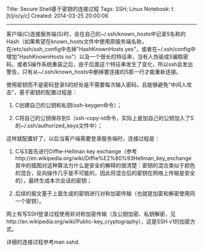 Title: Secure Shell基于密钥的连接过程
Tags: SSH; Linux
Notebook: t [t/j/o/y/c]
Created: 2014-03-25 20:00:06

------

客户端(C)连接服务端(S)时，会在自己的~/.ssh/known_hosts中记录S名称的Hash（如果希望在known_hosts文件中使用原服务端名称，在/etc/ssh/ssh_config中去掉"HashKnownHosts yes"，或者在~/.ssh/config中增加"HashKnownHosts no"）以及一个很长的特征串，当有人伪装成S骗取密码，或者S操作系统重装之后，由于后面这个特征串发生了变化，所以ssh会发出警告，只有从~/.ssh/known_hosts中删掉要连接的S那一行才能重新连接。

使用密钥而不是密码登录S的好处是不需要每次输入密码，且能够避免“中间人攻击”，基于密钥的配置过程是：

1. C创建自己的公钥和私钥(ssh-keygen命令）；

1. C将自己的公钥保存到S（ssh-copy-id命令，实际上是加自己的公钥加入了S的~/.ssh/authorized_keys文件中）；

这样就配置好了，以后当客户端需要登录服务端时，连接过程是：

1. C与S首先进行Diffie–Hellman key exchange（参考http://en.wikipedia.org/wiki/Diffie%E2%80%93Hellman_key_exchange 其中的插图对这种算法为什么是安全的解释的很清楚：密钥的混合类似于颜色的混合，反向操作几乎是不可能的，因此将混合后的密钥在网络上传输是安全的），最终生成本次会话的密钥；

1. 后续的报文基于上面生成的密钥进行对称加密传输（也就是加密和解密使用同一个密钥）。

网上有写SSH登录过程使用非对称加密传输（及公钥加密、私钥解密，见http://en.wikipedia.org/wiki/Public-key_cryptography），这是SSH v1的加密方式。

详细的连接过程参考man sshd.
